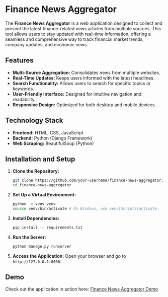 # Finance News Aggregator

The **Finance News Aggregator** is a web application designed to collect and present the latest finance-related news articles from multiple sources. This tool allows users to stay updated with real-time information, offering a seamless and comprehensive way to track financial market trends, company updates, and economic news.

## Features

- **Multi-Source Aggregation:** Consolidates news from multiple websites.
- **Real-Time Updates:** Keeps users informed with the latest headlines.
- **Search Functionality:** Allows users to search for specific topics or keywords.
- **User-Friendly Interface:** Designed for intuitive navigation and readability.
- **Responsive Design:** Optimized for both desktop and mobile devices.

## Technology Stack

- **Frontend:** HTML, CSS, JavaScript
- **Backend:** Python (Django Framework)
- **Web Scraping:** BeautifulSoup (Python)

## Installation and Setup

1. **Clone the Repository:**
   ```bash
   git clone https://github.com/your-username/finance-news-aggregator.git
   cd finance-news-aggregator
   ```

2. **Set Up a Virtual Environment:**
   ```bash
   python -m venv venv
   source venv/bin/activate # On Windows, use venv\Scripts\activate
   ```

3. **Install Dependencies:**
   ```bash
   pip install -r requirements.txt
   ```

4. **Run the Server:**
   ```bash
   python manage.py runserver
   ```

5. **Access the Application:**
   Open your browser and go to `http://127.0.0.1:8000`.

## Demo

Check out the application in action here: [Finance News Aggregator Demo](https://youtu.be/D14vTvsakPw)

